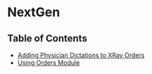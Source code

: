 # NextGen

## Table of Contents

- [Adding Physician Dictations to XRay Orders](XRDictations.md)
- [Using Orders Module](PlacingOrderOrdersModule.md)
